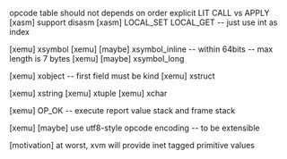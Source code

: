 opcode table should not depends on order
explicit LIT
CALL vs APPLY
[xasm] support disasm
[xasm] LOCAL_SET LOCAL_GET -- just use int as index

[xemu] xsymbol
[xemu] [maybe] xsymbol_inline -- within 64bits -- max length is 7 bytes
[xemu] [maybe] xsymbol_long

[xemu] xobject -- first field must be kind
[xemu] xstruct

[xemu] xstring
[xemu] xtuple
[xemu] xchar

[xemu] OP_OK -- execute report value stack and frame stack

[xemu] [maybe] use utf8-style opcode encoding -- to be extensible

[motivation] at worst, xvm will provide inet tagged primitive values
